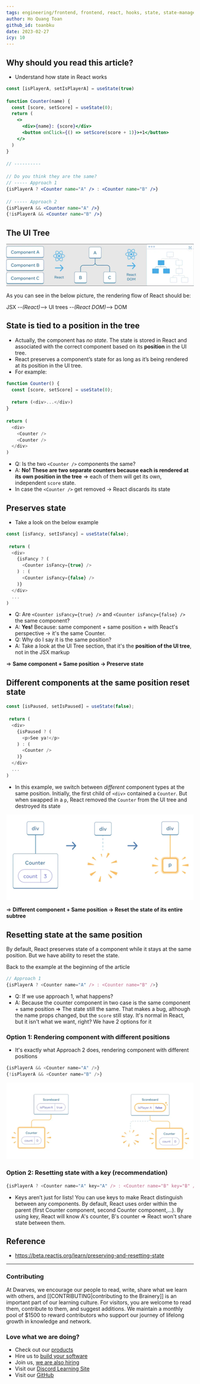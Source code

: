 ```yaml
---
tags: engineering/frontend, frontend, react, hooks, state, state-management
author: Ho Quang Toan
github_id: toanbku
date: 2023-02-27
icy: 10
---
```


## Why should you read this article?
- Understand how state in React works

```jsx
const [isPlayerA, setIsPlayerA] = useState(true)

function Counter(name) {
  const [score, setScore] = useState(0);
  return (
    <>
      <div>{name}: {score}</div>
      <button onClick={() => setScore(score + 1)}>+1</button>
    </>
  )
}

// ----------

// Do you think they are the same?
// ----- Approach 1
{isPlayerA ? <Counter name="A" /> : <Counter name="B" />}

// ----- Approach 2
{isPlayerA && <Counter name="A" />}
{!isPlayerA && <Counter name="B" />}

```

## The UI Tree
![](assets/preserving-and-resetting-state-in-react_ui_tree.webp)

As you can see in the below picture, the rendering flow of React should be:

JSX --*(React)*--> UI trees --*(React DOM)*--> DOM

## State is tied to a position in the tree
- Actually, the component has *no state*. The state is stored in React and associated with the correct component based on its **position** in the UI tree.
- React preserves a component’s state for as long as it’s being rendered at its position in the UI tree.
- For example:

```js
function Counter() {
  const [score, setScore] = useState(0);

  return (<div>...</div>)
}

return (
  <div>
    <Counter />
    <Counter />
  </div>
)
```

- Q: Is the two `<Counter />` components the same?
- A: **No!** **These are two separate counters because each is rendered at its own position in the tree** => each of them will get its own, independent `score` state.
- In case the `<Counter />` get removed -> React discards its state

## Preserves state
- Take a look on the below example

```js
const [isFancy, setIsFancy] = useState(false);

 return (
  <div>
    {isFancy ? (
      <Counter isFancy={true} />
    ) : (
      <Counter isFancy={false} />
    )}
  </div>
  ...
)
```

- Q: Are `<Counter isFancy={true} />` and `<Counter isFancy={false} />` the same component?
- A: **Yes!** Because: same component + same position + with React's perspective -> it's the same Counter.
- Q: Why do I say it is the same position?
- A: Take a look at the UI Tree section, that it's the **position of the UI tree**, not in the JSX markup

=> **Same component + Same position -> Preserve state**

## Different components at the same position reset state
```js
const [isPaused, setIsPaused] = useState(false);

 return (
  <div>
    {isPaused ? (
      <p>See ya!</p>
    ) : (
      <Counter />
    )}
  </div>
  ...
)
```
- In this example, we switch between *different* component types at the same position. Initially, the first child of `<div>` contained a `Counter`. But when swapped in a `p`, React removed the `Counter` from the UI tree and destroyed its state

![](assets/preserving-and-resetting-state-in-react_diff-comp-same-position.webp)

=> **Different component + Same position -> Reset the state of its entire subtree**

## Resetting state at the same position
By default, React preserves state of a component while it stays at the same position. But we have ability to reset the state.

Back to the example at the beginning of the article

```js
// Approach 1
{isPlayerA ? <Counter name="A" /> : <Counter name="B" />}
```

- Q: If we use approach 1, what happens?
- A: Because the counter component in two case is the same component + same position => The state still the same. That makes a bug, although the name props changed, but the `score` still stay. It's normal in React, but it isn't what we want, right? We have 2 options for it

### Option 1: Rendering component with different positions
- It's exactly what Approach 2 does, rendering component with different positions

```js
{isPlayerA && <Counter name="A" />}
{!isPlayerA && <Counter name="B" />}
```
![](assets/preserving-and-resetting-state-in-react_opt1-diff-position.webp)

### Option 2: Resetting state with a key (recommendation)
```js
{isPlayerA ? <Counter name="A" key="A" /> : <Counter name="B" key="B" />}
```

- Keys aren’t just for lists! You can use keys to make React distinguish between any components. By default, React uses order within the parent (first Counter component, second Counter component,...). By using key, React will know A's counter, B's counter => React won't share state between them.

## Reference
- https://beta.reactjs.org/learn/preserving-and-resetting-state

---
<!-- cta -->

### Contributing
At Dwarves, we encourage our people to read, write, share what we learn with others, and [[CONTRIBUTING|contributing to the Brainery]] is an important part of our learning culture. For visitors, you are welcome to read them, contribute to them, and suggest additions. We maintain a monthly pool of $1500 to reward contributors who support our journey of lifelong growth in knowledge and network.

### Love what we are doing?
- Check out our [products](https://superbits.co)
- Hire us to [build your software](https://d.foundation)
- Join us, [we are also hiring](https://github.com/dwarvesf/WeAreHiring)
- Visit our [Discord Learning Site](https://discord.gg/dzNBpNTVEZ)
- Visit our [GitHub](https://github.com/dwarvesf)